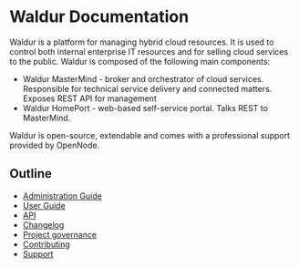 # Waldur Documentation

Waldur is a platform for managing hybrid cloud resources. It is used to control both internal enterprise IT resources and
for selling cloud services to the public. Waldur is composed of the following main components:

- Waldur MasterMind - broker and orchestrator of cloud services. Responsible for technical service delivery and connected matters. Exposes REST API for management
- Waldur HomePort - web-based self-service portal. Talks REST to MasterMind.

Waldur is open-source, extendable and comes with a professional support provided by OpenNode.

## Outline
- [Administration Guide](admin-guide/index.md)
- [User Guide](user-guide/index.md)
- [API](api/index.md)
- [Changelog](changelog/index.md)
- [Project governance](project-governance/index.md)
- [Contributing](contributing/index.md)
- [Support](support/index.md)
